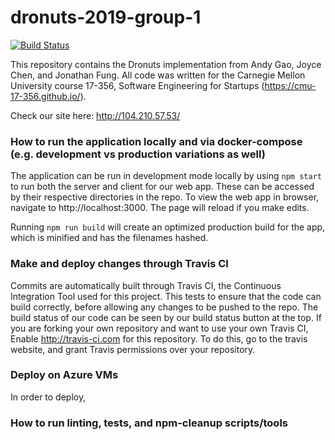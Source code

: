 # dronuts-2019-group-1

[![Build Status](https://travis-ci.com/CMU-17-356/dronuts-2019-group-1.png)](https://travis-ci.com/CMU-17-356/dronuts-2019-group-1)

This repository contains the Dronuts implementation from Andy Gao, Joyce Chen, and Jonathan Fung. All code was written for the Carnegie Mellon University course 17-356, Software Engineering for Startups (https://cmu-17-356.github.io/). 

Check our site here: http://104.210.57.53/

### How to run the application locally and via docker-compose (e.g. development vs production variations as well)
The application can be run in development mode locally by using `npm start` to run both the server and client for our web app. These can be accessed by their respective directories in the repo. To view the web app in browser, navigate to http://localhost:3000. The page will reload if you make edits.

Running `npm run build` will create an optimized production build for the app, which is minified and has the filenames hashed.

### Make and deploy changes through Travis CI
Commits are automatically built through Travis CI, the Continuous Integration Tool used for this project. This tests to ensure that the code can build correctly, before allowing any changes to be pushed to the repo. The build status of our code can be seen by our build status button at the top. If you are forking your own repository and want to use your own Travis CI, Enable http://travis-ci.com for this repository. To do this, go to the travis website, and grant Travis permissions over your repository.


### Deploy on Azure VMs
In order to deploy,

### How to run linting, tests, and npm-cleanup scripts/tools
